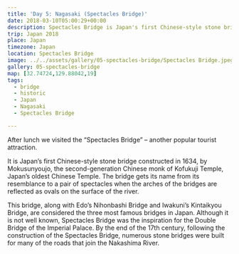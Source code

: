 ```yaml
---
title: 'Day 5: Nagasaki (Spectacles Bridge)'
date: 2018-03-10T05:00:29+00:00
description: Spectacles Bridge is Japan's first Chinese-style stone bridge and one of Japan's Top 3 most well known bridges.
trip: Japan 2018
place: Japan
timezone: Japan
location: Spectacles Bridge
image: ../../assets/gallery/05-spectacles-bridge/Spectacles Bridge.jpeg
gallery: 05-spectacles-bridge
map: [32.74724,129.88042,19]
tags:
  - bridge
  - historic
  - Japan
  - Nagasaki
  - Spectacles Bridge

---
```

After lunch we visited the &#8220;Spectacles Bridge&#8221; &#8211; another popular tourist attraction.

It is&nbsp;Japan&#8217;s first Chinese-style stone bridge constructed in 1634, by Mokusunyoujo, the second-generation Chinese monk of Kofukuji Temple, Japan&#8217;s oldest Chinese Temple. The bridge gets its name from its resemblance to a pair of spectacles when the arches of the bridges are reflected as ovals on the surface of the river.

This bridge, along with Edo&#8217;s Nihonbashi Bridge and Iwakuni&#8217;s Kintaikyou Bridge, are considered the three most famous bridges in Japan. Although it is not well known, Spectacles Bridge was the inspiration for the Double Bridge of the Imperial Palace. By the end of the 17th century, following the construction of the Spectacles Bridge, numerous stone bridges were built for many of the roads that join the Nakashima River.
